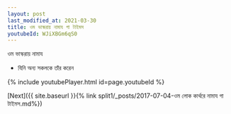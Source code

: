 ```yaml
---
layout: post
last_modified_at: 2021-03-30
title: ওম ভাস্করায় নামায গা টাইমস
youtubeId: WJiXBGm6qS0
---
```

 
 
 ওম ভাস্করায় নামায  
 
 -  যিনি অন্য সকলকে তাঁর করেন 
 
  
 
  
 
 
 
 
 
 


{% include youtubePlayer.html id=page.youtubeId %}
 
[Next]({{ site.baseurl }}{% link  split1/_posts/2017-07-04-ওম লোক কার্থরে নামায গা টাইমস.md%})
 
